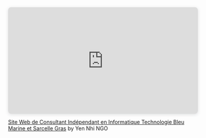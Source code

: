 <div style="position: relative; width: 100%; height: 0; padding-top: 56.2225%;
 padding-bottom: 0; box-shadow: 0 2px 8px 0 rgba(63,69,81,0.16); margin-top: 1.6em; margin-bottom: 0.9em; overflow: hidden;
 border-radius: 8px; will-change: transform;">
  <iframe loading="lazy" style="position: absolute; width: 100%; height: 100%; top: 0; left: 0; border: none; padding: 0;margin: 0;"
    src="https://www.canva.com/design/DAGXr5lMtTs/KWQDnkPDu0eNeiuatC93hA/view?embed" allowfullscreen="allowfullscreen" allow="fullscreen">
  </iframe>
</div>
<a href="https:&#x2F;&#x2F;www.canva.com&#x2F;design&#x2F;DAGXr5lMtTs&#x2F;KWQDnkPDu0eNeiuatC93hA&#x2F;view?utm_content=DAGXr5lMtTs&amp;utm_campaign=designshare&amp;utm_medium=embeds&amp;utm_source=link" target="_blank" rel="noopener">Site Web de Consultant Indépendant en Informatique Technologie  Bleu Marine et Sarcelle Gras</a> by Yen Nhi NGO
